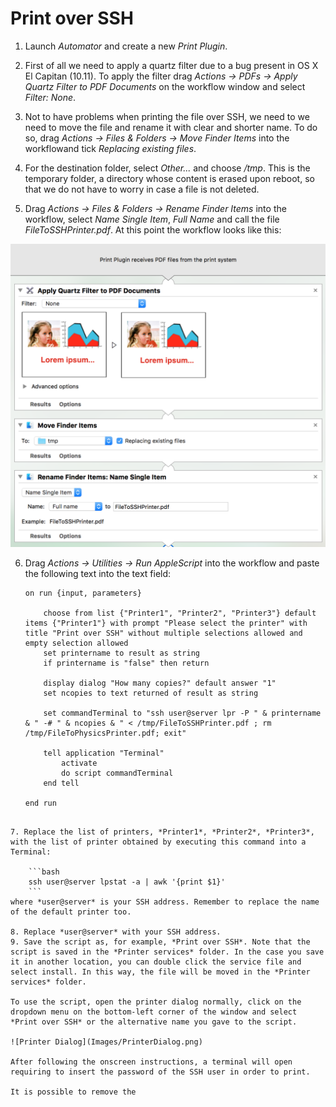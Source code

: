 # Print over SSH

1. Launch *Automator* and create a new *Print Plugin*.

2. First of all we need to apply a quartz filter due to a bug present in OS X El Capitan (10.11). To apply the filter drag *Actions -> PDFs -> Apply Quartz Filter to PDF Documents* on the workflow window and select *Filter: None*.

3. Not to have problems when printing the file over SSH, we need to we need to move the file and rename it with clear and shorter name. To do so, drag *Actions -> Files & Folders -> Move Finder Items* into the workflowand tick *Replacing existing files*.

4. For the destination folder, select *Other...* and choose */tmp*. This is the temporary folder, a directory whose content is erased upon reboot, so that we do not have to worry in case a file is not deleted.

5. Drag *Actions -> Files & Folders -> Rename Finder Items* into the workflow, select *Name Single Item*, *Full Name* and call the file *FileToSSHPrinter.pdf*. At this point the workflow looks like this:

  ![Workflow](Images/Workflow.png)

6. Drag *Actions -> Utilities -> Run AppleScript* into the workflow and paste the following text into the text field:

	```applescript
	on run {input, parameters}

		choose from list {"Printer1", "Printer2", "Printer3"} default items {"Printer1"} with prompt "Please select the printer" with title "Print over SSH" without multiple selections allowed and empty selection allowed
		set printername to result as string
		if printername is "false" then return

		display dialog "How many copies?" default answer "1"
		set ncopies to text returned of result as string

		set commandTerminal to "ssh user@server lpr -P " & printername & " -# " & ncopies & " < /tmp/FileToSSHPrinter.pdf ; rm /tmp/FileToPhysicsPrinter.pdf; exit"

		tell application "Terminal"
			activate
			do script commandTerminal
		end tell

	end run
```

7. Replace the list of printers, *Printer1*, *Printer2*, *Printer3*, with the list of printer obtained by executing this command into a Terminal:

	```bash
	ssh user@server lpstat -a | awk '{print $1}'
	```
where *user@server* is your SSH address. Remember to replace the name of the default printer too.

8. Replace *user@server* with your SSH address.
9. Save the script as, for example, *Print over SSH*. Note that the script is saved in the *Printer services* folder. In the case you save it in another location, you can double click the service file and select install. In this way, the file will be moved in the *Printer services* folder.

To use the script, open the printer dialog normally, click on the dropdown menu on the bottom-left corner of the window and select *Print over SSH* or the alternative name you gave to the script.

![Printer Dialog](Images/PrinterDialog.png)

After following the onscreen instructions, a terminal will open requiring to insert the password of the SSH user in order to print.

It is possible to remove the 
